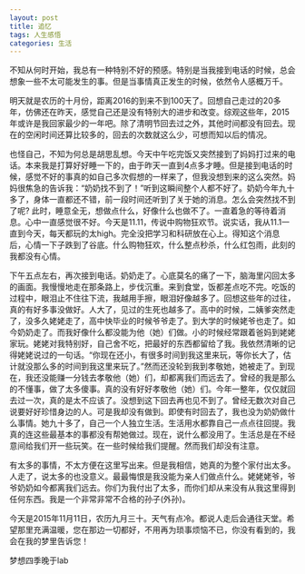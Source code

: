 ```yaml
---
layout: post
title: 追忆
tags: 人生感悟
categories: 生活
---
```


不知从何时开始，我总有一种特别不好的预感。特别是当我接到电话的时候，总会想象一些不太可能发生的事。但是当事情真正发生的时候，依然令人感概万千。

明天就是农历的十月份，距离2016的到来不到100天了。回想自己走过的20多年，仿佛还在昨天，感觉自己还是没有特别大的进步和改变。<!--more-->综观这些年，2015年或许是我回家最少的一年吧。除了清明节回去过之外，其他时间都没有回去。现在的空闲时间还算比较多的，回去的次数就这么少，可想而知以后的情况。

也怪自己，不知为何总是胡思乱想。今天中午吃完饭又突然接到了妈妈打过来的电话。本来我是打算好好睡一下的，由于昨天一直到4点多才睡。但是接到电话的时候，感觉不好的事真的如自己多次假想的一样来了，但我没想到来的这么突然。妈妈很焦急的告诉我：“奶奶找不到了！”听到这瞬间整个人都不好了。奶奶今年九十多了，身体一直都还不错，前一段时间还听到了关于她的消息。怎么会突然找不到了呢? 此时，睡意全无，想做点什么，好像什么也做不了。一直着急的等待着消息。心中一直感觉很不好。今天是11.11，传说中购物狂欢节。说实话，我从11.1一直到今天，每天都玩的太high。完全没把学习和科研放在心上。得知这个消息后，心情一下子跌到了谷底。什么购物狂欢，什么整点秒杀，什么红包雨，此刻的我都没有心情。

下午五点左右，再次接到电话。奶奶走了。心底莫名的痛了一下，脑海里闪回太多的画面。我慢慢地走在那条路上，步伐沉重。来到食堂，饭都差点吃不完。吃饭的过程中，眼泪止不住往下流，我越用手擦，眼泪好像越多了。回想这些年的过往，真的有好多事没做好。人大了，见过的生死也越多了。高中的时候，二姨爹突然走了，没多久姥姥走了，高中快毕业的时候爷爷走了。到大学的时候姥爷也走了。如今奶奶走了。而我好像什么都没能为他（她）们做。小的时候经常跟着爸妈到姥姥家玩。姥姥对我特别好，自己舍不吃，把最好的东西都留给了我。我依然清晰的记得姥姥说过的一句话。“你现在还小，有很多时间到我这里来玩，等你长大了，估计就没那么多的时间到我这里来玩了。”然而还没轮到我到孝敬她，她被走了。到现在，我还没能赚一分钱去孝敬他（她）们，却都离我们而远去了。曾经的我是那么的不懂事，做了太多傻事。真的没有好好孝敬他（她）们。今年一整年，仅仅就回去过一次，真的是太不应该了。没想到这下回去再也见不到了。曾经无数次对自己说要好好珍惜身边的人。可是我却没有做到。即使有时回去了，我也没为奶奶做什么事情。她九十多了，自己一个人独立生活。生活用水都靠自己一点点往回提。我真的连这些最基本的事都没有帮她做过。现在，说什么都没用了。生活总是在不经意间给我们开一些玩笑。在一些时候给我们提醒。然而我们却没有注意。

有太多的事情，不太方便在这里写出来。但是我相信，她真的为整个家付出太多。人走了，说太多的也没意义。最最悔恨是我没能为亲人们做点什么。姥姥姥爷，爷爷奶奶如今都离我们远去。你们为我付出了太多，而你们却从来没有从我这里得到任何东西。我是一个非常非常不合格的孙子(外孙)。

今天是2015年11月11日，农历九月三十。天气有点冷。都说人走后会通往天堂。希望那里充满温暖，您在那边一切都好，不用再为琐事烦恼不已，你没有看到的，我会在我的梦里告诉您！ 

梦想四季晚于lab